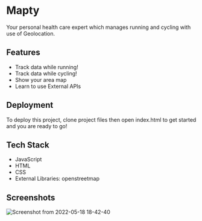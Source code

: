 # Mapty

Your personal health care expert which manages running and cycling with use of Geolocation.


## Features

- Track data while running!
- Track data while cycling!
- Show your area map
- Learn to use External APIs


## Deployment

To deploy this project, clone project files then open index.html to get started and you are ready to go!



## Tech Stack

- JavaScript
- HTML
- CSS
- External Libraries: openstreetmap
## Screenshots

![Screenshot from 2022-05-18 18-42-40](https://user-images.githubusercontent.com/60180815/169049574-cf412e31-497b-4493-8153-561e5fada63e.png)

